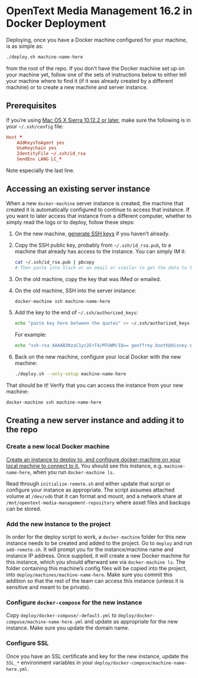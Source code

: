 # OpenText Media Management 16.2 in Docker Deployment

Deploying, once you have a Docker machine configured for your machine, is as simple as:

```bash
./deploy.sh machine-name-here
```

from the root of the repo. If you don’t have the Docker machine set up on your machine yet, follow one of the sets of instructions below to either tell your machine where to find it (if it was already created by a different machine) or to create a new machine and server instance.

## Prerequisites

If you’re using [Mac OS X Sierra 10.12.2 or later](https://help.github.com/articles/generating-a-new-ssh-key-and-adding-it-to-the-ssh-agent/), make sure the following is in your `~/.ssh/config` file:

```conf
Host *
	AddKeysToAgent yes
	UseKeychain yes
	IdentityFile ~/.ssh/id_rsa
	SendEnv LANG LC_*
```

Note especially the last line.

## Accessing an existing server instance

When a new `docker-machine` server instance is created, the machine that created it is automatically configured to continue to access that instance. If you want to later access that instance from a different computer, whether to simply read the logs or to deploy, follow these steps:

1. On the new machine, [generate SSH keys](https://help.github.com/articles/generating-a-new-ssh-key-and-adding-it-to-the-ssh-agent/) if you haven’t already.
1. Copy the SSH public key, probably from `~/.ssh/id_rsa.pub`, to a machine that already has access to the instance. You can simply IM it:

	```sh
	cat ~/.ssh/id_rsa.pub | pbcopy
	# Then paste into Slack or an email or similar to get the data to the other machine
	```

1. On the old machine, copy the key that was IMed or emailed.
1. On the old machine, SSH into the server instance:

	```sh
	docker-machine ssh machine-name-here
	```

1. Add the key to the end of `~/.ssh/authorized_keys`:

	```sh
	echo "paste key here between the quotes" >> ~/.ssh/authorized_keys
	```

	For example:

	```sh
	echo "ssh-rsa AAAAB3NzaC1yc2E+T4/M7UWM/IQ== geoffrey.booth@disney.com" >> ~/.ssh/authorized_keys
	```

1. Back on the new machine, configure your local Docker with the new machine:

	```sh
	./deploy.sh --only-setup machine-name-here
	```

That should be it! Verify that you can access the instance from your new machine:

```
docker-machine ssh machine-name-here
```

## Creating a new server instance and adding it to the repo

### Create a new local Docker machine

[Create an instance to deploy to, and configure docker-machine on your local machine to connect to it.](https://docs.docker.com/machine/get-started-cloud/) You should see this instance, e.g. `machine-name-here`, when you run `docker-machine ls`.

Read through `initialize-remote.sh` and either update that script or configure your instance as appropriate. The script assumes attached volume at `/dev/vdb` that it can format and mount, and a network share at `/mnt/opentext-media-management-repository` where asset files and backups can be stored.

### Add the new instance to the project

In order for the deploy script to work, a `docker-machine` folder for this new instance needs to be created and added to the project. Go to `deploy` and run `add-remote.sh`. It will prompt you for the instance/machine name and instance IP address. Once supplied, it will create a new Docker machine for this instance, which you should afterward see via `docker-machine ls`. The folder containing this machine’s config files will be copied into the project, into `deploy/machines/machine-name-here`. Make sure you commit this addition so that the rest of the team can access this instance (unless it is sensitive and meant to be private).

### Configure `docker-compose` for the new instance

Copy `deploy/docker-compose/-default.yml` to `deploy/docker-compose/machine-name-here.yml` and update as appropriate for the new instance. Make sure you update the domain name.

### Configure SSL

Once you have an SSL certificate and key for the new instance, update the `SSL_*` environment variables in your `deploy/docker-compose/machine-name-here.yml`.
